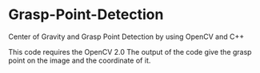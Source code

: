 # Grasp-Point-Detection
Center of Gravity and Grasp Point Detection by using OpenCV and C++ 

This code requires the OpenCV 2.0
The output of the code give the grasp point on the image and the coordinate of it. 
